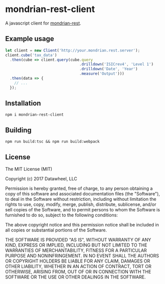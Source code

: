 # mondrian-rest-client

A javascript client for [mondrian-rest](https://github.com/jazzido/mondrian-rest).

## Example usage

``` javascript
let client = new Client('http://your.mondrian.rest.server');
client.cube('tax_data')
  .then(cube => client.query(cube.query
                                 .drilldown('ISICrev4', 'Level 1')
                                 .drilldown('Date', 'Year')
                                 .measure('Output')))
  .then(data => {
    // ...
  });

```

## Installation

```
npm i mondrian-rest-client
```

## Building

```
npm run build:tsc && npm run build:webpack
```

## License

The MIT License (MIT)

Copyright (c) 2017 Datawheel, LLC

Permission is hereby granted, free of charge, to any person obtaining a copy
of this software and associated documentation files (the "Software"), to deal
in the Software without restriction, including without limitation the rights
to use, copy, modify, merge, publish, distribute, sublicense, and/or sell
copies of the Software, and to permit persons to whom the Software is
furnished to do so, subject to the following conditions:

The above copyright notice and this permission notice shall be included in all
copies or substantial portions of the Software.

THE SOFTWARE IS PROVIDED "AS IS", WITHOUT WARRANTY OF ANY KIND, EXPRESS OR
IMPLIED, INCLUDING BUT NOT LIMITED TO THE WARRANTIES OF MERCHANTABILITY,
FITNESS FOR A PARTICULAR PURPOSE AND NONINFRINGEMENT. IN NO EVENT SHALL THE
AUTHORS OR COPYRIGHT HOLDERS BE LIABLE FOR ANY CLAIM, DAMAGES OR OTHER
LIABILITY, WHETHER IN AN ACTION OF CONTRACT, TORT OR OTHERWISE, ARISING FROM,
OUT OF OR IN CONNECTION WITH THE SOFTWARE OR THE USE OR OTHER DEALINGS IN THE
SOFTWARE.
